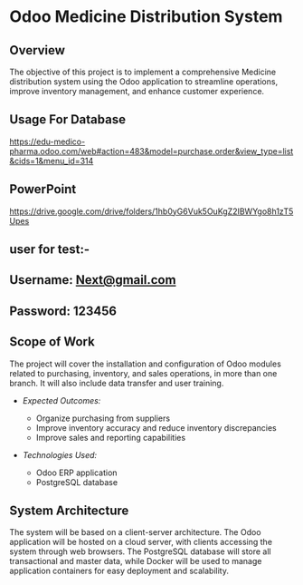 # Odoo Medicine Distribution System

## Overview
The objective of this project is to implement a comprehensive Medicine distribution system using the Odoo application to streamline operations, improve inventory management, and enhance customer experience.

## Usage For Database
https://edu-medico-pharma.odoo.com/web#action=483&model=purchase.order&view_type=list&cids=1&menu_id=314
## PowerPoint 
https://drive.google.com/drive/folders/1hb0yG6Vuk5OuKgZ2IBWYgo8h1zT5Upes

## user for test:-
## Username: Next@gmail.com	
## Password:  123456


## Scope of Work
The project will cover the installation and configuration of Odoo modules related to purchasing, inventory, and sales operations, in more than one branch. It will also include data transfer and user training.

* *Expected Outcomes:*
  * Organize purchasing from suppliers
  * Improve inventory accuracy and reduce inventory discrepancies
  * Improve sales and reporting capabilities

* *Technologies Used:*
  * Odoo ERP application
  * PostgreSQL database

## System Architecture
The system will be based on a client-server architecture. The Odoo application will be hosted on a cloud server, with clients accessing the system through web browsers. The PostgreSQL database will store all transactional and master data, while Docker will be used to manage application containers for easy deployment and scalability.